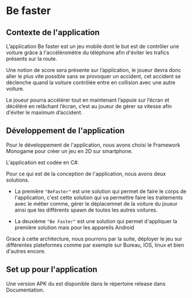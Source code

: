 # Be faster 


## Contexte de l'application 

L’application Be faster est un jeu mobile dont le but est de contrôler une voiture grâce à l'accéléromètre du téléphone afin d'éviter les trafics présents sur la route. 


Une notion de score sera présente sur l’application, le joueur devra donc aller le plus vite possible sans se provoquer un accident, cet accident se déclenche quand la voiture contrôlée entre en collision avec une autre voiture. 

Le joueur pourra accélérer tout en maintenant l’appuie sur l’écran et décéléré en relâchant l’écran, c’est au joueur de gérer sa vitesse afin d'éviter le maximum d’accident. 


## Développement de l'application 

Pour le développement de l'application, nous avons choisi le Framework Monogame pour créer un jeu en 2D sur smartphone. 

L'application est codée en C#. 

Pour ce qui est de la conception de l'application, nous avons deux solutions.  

- La première `"BeFaster"` est une solution qui permet de faire le corps de l'application, c'est cette solution qui va permettre faire les traitements avec le métier comme, gérer le déplacemnet de la voiture du joueur ainsi que les différents spawn de toutes les autres voitures. 

- La deuxième `"Be Faster"` est une solution qui permet d'appliquer la première solution mais pour les appareils Android 

Grace à cette architecture, nous pourrons par la suite, déployer le jeu sur différentes plateformes comme par exemple sur Bureau, IOS, linux et bien d'autres encore. 

## Set up pour l'application 

Une version APK du est disponible dans le répertoire release dans Documentation. 

 
 

 
